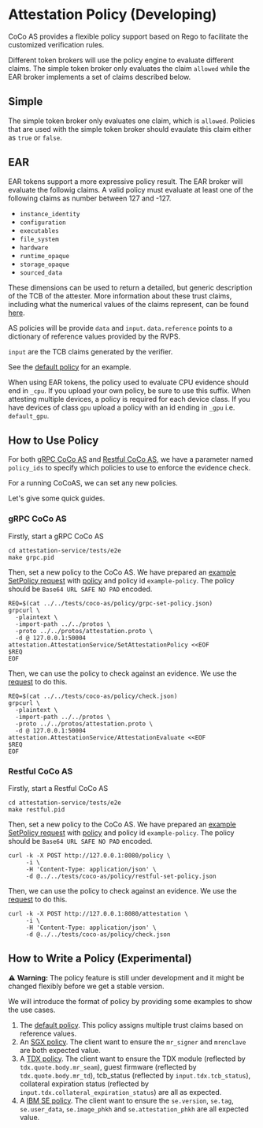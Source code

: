 # Attestation Policy (Developing)

CoCo AS provides a flexible policy support based on Rego to facilitate the customized verification rules.

Different token brokers will use the policy engine to evaluate different claims.
The simple token broker only evaluates the claim `allowed` while the EAR broker
implements a set of claims described below.

## Simple

The simple token broker only evaluates one claim, which is `allowed`.
Policies that are used with the simple token broker should evaulate
this claim either as `true` or `false`.

## EAR

EAR tokens support a more expressive policy result.
The EAR broker will evaluate the followig claims.
A valid policy must evaluate at least one of the following claims as number between 127 and -127.
* `instance_identity`
* `configuration`
* `executables`
* `file_system`
* `hardware`
* `runtime_opaque`
* `storage_opaque`
* `sourced_data`

These dimensions can be used to return a detailed, but generic description of the TCB of the attester.
More information about these trust claims, including what the numerical values of the claims represent,
can be found [here](https://datatracker.ietf.org/doc/draft-ietf-rats-ar4si/).

AS policies will be provide `data` and `input`. `data.reference` points to a dictionary of reference
values provided by the RVPS.

`input` are the TCB claims generated by the verifier.

See the [default policy](../src/token/ear_default_policy_cpu.rego) for an example.

When using EAR tokens, the policy used to evaluate CPU evidence should end in `_cpu`.
If you upload your own policy, be sure to use this suffix.
When attesting multiple devices, a policy is required for each device class.
If you have devices of class `gpu` upload a policy with an id ending in `_gpu` i.e. `default_gpu`.

## How to Use Policy

For both [gRPC CoCo AS](../../protos/attestation.proto) and [Restful CoCo AS](./restful-as.md), we have a
parameter named `policy_ids` to specify which policies to use to enforce the evidence check.

For a running CoCoAS, we can set any new policies.

Let's give some quick guides.

### gRPC CoCo AS

Firstly, start a gRPC CoCo AS
```shell
cd attestation-service/tests/e2e
make grpc.pid
```

Then, set a new policy to the CoCo AS.
We have prepared an [example SetPolicy request](../tests/coco-as/policy/grpc-set-policy.json) with [policy](../tests/coco-as/policy/new_policy.rego) and policy id `example-policy`. The policy should be `Base64 URL SAFE NO PAD` encoded.

```shell
REQ=$(cat ../../tests/coco-as/policy/grpc-set-policy.json)
grpcurl \
  -plaintext \
  -import-path ../../protos \
  -proto ../../protos/attestation.proto \
  -d @ 127.0.0.1:50004 attestation.AttestationService/SetAttestationPolicy <<EOF
$REQ
EOF
```

Then, we can use the policy to check against an evidence. We use the [request](../tests/coco-as/policy/check.json) to do this.

```shell
REQ=$(cat ../../tests/coco-as/policy/check.json)
grpcurl \
  -plaintext \
  -import-path ../../protos \
  -proto ../../protos/attestation.proto \
  -d @ 127.0.0.1:50004 attestation.AttestationService/AttestationEvaluate <<EOF
$REQ
EOF
```

### Restful CoCo AS

Firstly, start a Restful CoCo AS
```shell
cd attestation-service/tests/e2e
make restful.pid
```

Then, set a new policy to the CoCo AS.
We have prepared an [example SetPolicy request](../tests/coco-as/policy/restful-set-policy.json) with [policy](../tests/coco-as/policy/new_policy.rego) and policy id `example-policy`. The policy should be `Base64 URL SAFE NO PAD` encoded.

```shell
curl -k -X POST http://127.0.0.1:8080/policy \
     -i \
     -H 'Content-Type: application/json' \
     -d @../../tests/coco-as/policy/restful-set-policy.json
```

Then, we can use the policy to check against an evidence. We use the [request](../tests/coco-as/policy/check.json) to do this.

```shell
curl -k -X POST http://127.0.0.1:8080/attestation \
     -i \
     -H 'Content-Type: application/json' \
     -d @../../tests/coco-as/policy/check.json
```

## How to Write a Policy (Experimental)

:warning: **Warning:** The policy feature is still under development and it might be changed flexibly before we get a stable version.

We will introduce the format of policy by providing some examples to show the use cases.

1. The [default policy](../src/token/ear_default_policy_cpu.rego). This policy assigns multiple trust claims based on reference values.
2. An [SGX policy](../tests/coco-as/policy/example-1.rego). The client want to ensure the `mr_signer` and `mrenclave` are both expected value.
3. A [TDX policy](../tests/coco-as/policy/example-2.rego). The client want to ensure the TDX module (reflected by `tdx.quote.body.mr_seam`), guest firmware (reflected by `tdx.quote.body.mr_td`), tcb_status (reflected by `input.tdx.tcb_status`), collateral expiration status (reflected by `input.tdx.collateral_expiration_status`) are all as expected.
4. A [IBM SE policy](../tests/coco-as/policy/example-3.rego). The client want to ensure the `se.version`, `se.tag`, `se.user_data`, `se.image_phkh` and `se.attestation_phkh` are all expected value.
